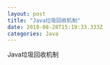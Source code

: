 ```yaml
---
layout: post
title: "Java垃圾回收机制"
date: 2019-08-28T15:19:33.333Z
categories: Java
---
```


Java垃圾回收机制